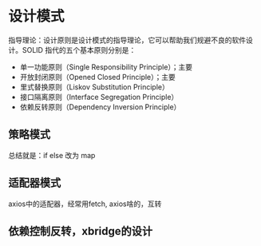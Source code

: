 # 设计模式

指导理论：设计原则是设计模式的指导理论，它可以帮助我们规避不良的软件设计。SOLID 指代的五个基本原则分别是：

- 单一功能原则（Single Responsibility Principle）；主要
- 开放封闭原则（Opened Closed Principle）；主要
- 里式替换原则（Liskov Substitution Principle）
- 接口隔离原则（Interface Segregation Principle）
- 依赖反转原则（Dependency Inversion Principle）

## 策略模式
 总结就是：if else 改为 map

## 适配器模式
axios中的适配器，经常用fetch, axios啥的，互转

## 依赖控制反转，xbridge的设计